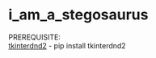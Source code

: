 # i_am_a_stegosaurus

PREREQUISITE:<br />
<a href='https://pypi.org/project/tkinterdnd2/'>tkinterdnd2</a> - pip install tkinterdnd2
